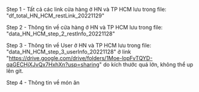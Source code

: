 Step 1 - Tất cả các link cửa hàng ở HN và TP HCM lưu trong file: "df_total_HN_HCM_restLink_20221129"

Step 2 - Thông tin về cửa hàng ở HN và TP HCM lưu trong file: "data_HN_HCM_step_2_restInfo_20221128"

Step 3 - Thông tin về User ở HN và TP HCM lưu trong file: "data_HN_HCM_step_3_userInfo_20221128" ở link "https://drive.google.com/drive/folders/1Moe-lopFvTQYD-qaGECHjXJvQx7HxhXn?usp=sharing" do kích thước quá lớn, không thể up lên git.

Step 4 - Thông tin về món ăn
